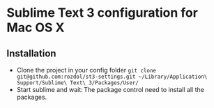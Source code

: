 # Sublime Text 3 configuration for Mac OS X

## Installation

- Clone the project in your config folder `git clone git@github.com:rozdol/st3-settings.git ~/Library/Application\ Support/Sublime\ Text\ 3/Packages/User/`
- Start sublime and wait: The package control need to install all the packages.
